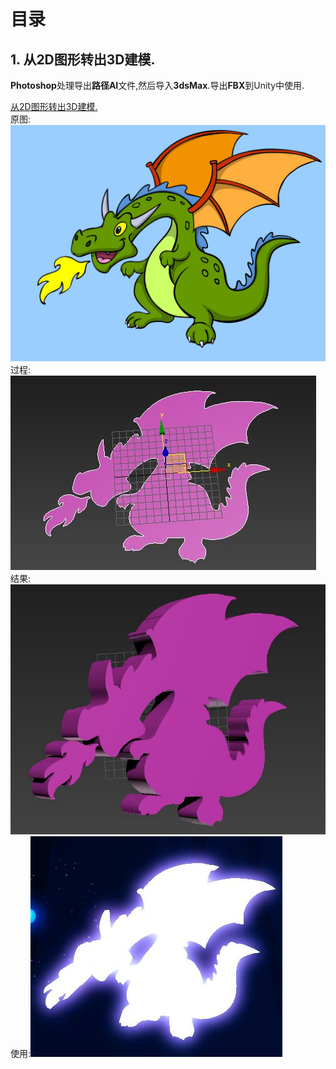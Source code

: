 # 目录
## 1. 从2D图形转出3D建模.
  **Photoshop**处理导出**路径AI**文件,然后导入**3dsMax**.导出**FBX**到Unity中使用.  
  
  [从2D图形转出3D建模.](https://github.com/Zvirtuosity/Funny/01.从2D图形转出3D建模)  
  原图:![image](https://github.com/Zvirtuosity/Funny/blob/master/01.%20从2D图形转出3D建模/1.jpg)  
  过程:![image](https://github.com/Zvirtuosity/Funny/blob/master/01.%20从2D图形转出3D建模/4.jpg)  
  结果:![image](https://github.com/Zvirtuosity/Funny/blob/master/01.%20从2D图形转出3D建模/5.jpg)  
  使用:![image](https://github.com/Zvirtuosity/Funny/blob/master/01.%20从2D图形转出3D建模/8.jpg)  